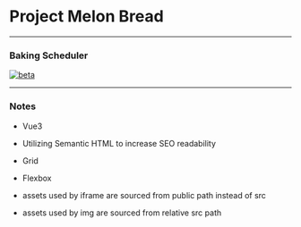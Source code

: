 # Project Melon Bread

---

### Baking Scheduler

<!-- [![vue3](https://img.shields.io/badge/vue-3.x-brightgreen.svg)](https://github.com/vuejs/vue-next) -->

[![beta](https://img.shields.io/npm/v/vue/next.svg)](https://www.npmjs.com/package/vue/v/next)

---

### Notes

- Vue3

- Utilizing Semantic HTML to increase SEO readability

- Grid

- Flexbox

- assets used by iframe are sourced from public path instead of src

- assets used by img are sourced from relative src path
